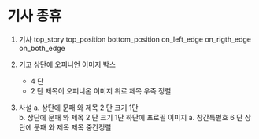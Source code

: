 # 기사 종휴

1. 기사
    top_story
    top_position
    bottom_position
    on_left_edge
    on_rigth_edge
    on_both_edge

2. 기고
    상단에 오피니언 이미지 박스
    - 4 단
    - 2 단 
        제목이 오피니온 이미지 위로
        제목 우즉 정렬
3. 사설
    a. 상단에 문패 와 제목 2 단 크기 1단   
    b. 상단에 문패 와 제목 2 단 크기 1단 
        하단에 프로필 이미지
    a. 창간특별호 6 단
        상단에 문패 와 제목 
        제목 중간정렬  

    
